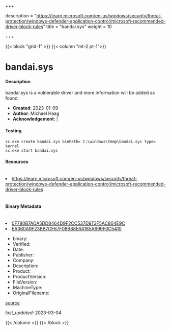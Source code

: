 +++

description = "https://learn.microsoft.com/en-us/windows/security/threat-protection/windows-defender-application-control/microsoft-recommended-driver-block-rules"
title = "bandai.sys"
weight = 10

+++


{{< block "grid-1" >}}
{{< column "mt-2 pt-1">}}


# bandai.sys

#### Description


bandai.sys is a vulnerable driver and more information will be added as found.


- **Created**: 2023-01-09
- **Author**: Michael Haag
- **Acknowledgement**:  | [](https://twitter.com/)

#### Testing

```
sc.exe create bandai.sys binPath= C:\windows\temp\bandai.sys type= kernel
sc.exe start bandai.sys
```

#### Resources
<br>


<li><a href=" https://learn.microsoft.com/en-us/windows/security/threat-protection/windows-defender-application-control/microsoft-recommended-driver-block-rules"> https://learn.microsoft.com/en-us/windows/security/threat-protection/windows-defender-application-control/microsoft-recommended-driver-block-rules</a></li>


<br>


#### Binary Metadata
<br>



<li><a href="https://www.virustotal.com/gui/file/0F780B7ADA5DD8464D9F2CC537D973F5AC804E9C">0F780B7ADA5DD8464D9F2CC537D973F5AC804E9C</a></li>

<li><a href="https://www.virustotal.com/gui/file/EA360A9F23BB7CF67F08B88E6A185A699F0C5410">EA360A9F23BB7CF67F08B88E6A185A699F0C5410</a></li>



- binary: 
- Verified: 
- Date: 
- Publisher: 
- Company: 
- Description: 
- Product: 
- ProductVersion: 
- FileVersion: 
- MachineType: 
- OriginalFilename: 

[*source*](https://github.com/magicsword-io/LOLDrivers/tree/main/yaml/bandai.sys.yml)

*last_updated:* 2023-03-04


{{< /column >}}
{{< /block >}}
